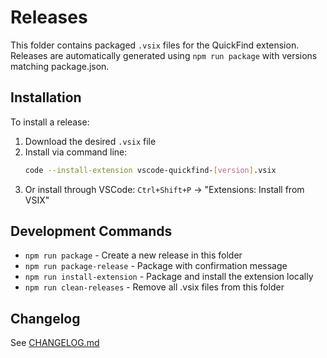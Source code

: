 # Releases

This folder contains packaged `.vsix` files for the QuickFind extension.
Releases are automatically generated using `npm run package` with versions matching package.json.

## Installation

To install a release:

1. Download the desired `.vsix` file
2. Install via command line:
   ```bash
   code --install-extension vscode-quickfind-[version].vsix
   ```
3. Or install through VSCode: `Ctrl+Shift+P` → "Extensions: Install from VSIX"

## Development Commands

- `npm run package` - Create a new release in this folder
- `npm run package-release` - Package with confirmation message
- `npm run install-extension` - Package and install the extension locally
- `npm run clean-releases` - Remove all .vsix files from this folder

## Changelog

See [CHANGELOG.md](../../CHANGELOG.md)
